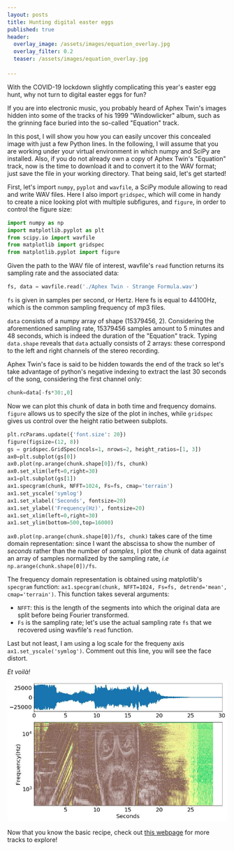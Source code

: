 ```yaml
---
layout: posts
title: Hunting digital easter eggs
published: true
header:
  overlay_image: /assets/images/equation_overlay.jpg
  overlay_filter: 0.2
  teaser: /assets/images/equation_overlay.jpg

---
```



With the COVID-19 lockdown slightly complicating this year's easter egg hunt, why not turn to digital easter eggs for fun?

If you are into electronic music, you probably heard of Aphex Twin's images hidden into some of the tracks of his 1999 "Windowlicker" album, such as the grinning face buried into the so-called "Equation" track. 

In this post, I will show you how you can easily uncover this concealed image with just a few Python lines. In the following, I will assume that you are working under your virtual environment in which numpy and SciPy are installed. Also, if you do not already own a copy of Aphex Twin's "Equation" track, now is the time to download it and to convert it to the WAV format; just save the file in your working directory. That being said, let's get started!

First, let's import `numpy`, `pyplot` and `wavfile`, a SciPy module allowing to read and write WAV files.
Here I also import `gridspec`, which will come in handy to create a nice looking plot with multiple subfigures, and `figure`, in order to control the figure size:

```python
import numpy as np
import matplotlib.pyplot as plt
from scipy.io import wavfile
from matplotlib import gridspec
from matplotlib.pyplot import figure
```

Given the path to the WAV file of interest, wavfile's `read` function returns its sampling rate and the associated data:

```python
fs, data = wavfile.read('./Aphex Twin - Strange Formula.wav')
```

`fs` is given in samples per second, or Hertz. Here fs is equal to 44100Hz, which is the common sampling frequency of mp3 files.

`data` consists of a numpy array of shape (15379456, 2). Considering the aforementioned sampling rate, 15379456 samples amount to 5 minutes and 48 seconds, which is indeed the duration of the "Equation" track. Typing `data.shape` reveals that  `data` actually consists of 2 arrays: these correspond to the left and right channels of the stereo recording.

Aphex Twin's face is said to be hidden towards the end of the track so let's take advantage of python's negative indexing to extract the last 30 seconds of the song, considering the first channel only:

```python
chunk=data[-fs*30:,0]
```
Now we can plot this chunk of data in both time and frequency domains.
`figure` allows us to specify the size of the plot in inches, while `gridspec` gives us control over the height ratio between subplots.

```python
plt.rcParams.update({'font.size': 20})
figure(figsize=(12, 8))
gs = gridspec.GridSpec(ncols=1, nrows=2, height_ratios=[1, 3]) 
ax0=plt.subplot(gs[0])
ax0.plot(np.arange(chunk.shape[0])/fs, chunk)
ax0.set_xlim(left=0,right=30)
ax1=plt.subplot(gs[1])
ax1.specgram(chunk, NFFT=1024, Fs=fs, cmap='terrain')
ax1.set_yscale('symlog')
ax1.set_xlabel('Seconds', fontsize=20)
ax1.set_ylabel('Frequency(Hz)', fontsize=20)
ax1.set_xlim(left=0,right=30)
ax1.set_ylim(bottom=500,top=16000)
```

`ax0.plot(np.arange(chunk.shape[0])/fs, chunk)` takes care of the time domain representation: since I want the abscissa to show the number of *seconds* rather than the number of *samples*, I plot the chunk of data against an array of samples normalized by the sampling rate, *i.e* `np.arange(chunk.shape[0])/fs`.

The frequency domain representation is obtained using matplotlib's `specgram` function: `ax1.specgram(chunk, NFFT=1024, Fs=fs, detrend='mean', cmap='terrain')`. This function takes several arguments:


- `NFFT`: this is the length of the segments into which the original data are split before being Fourier transformed.  
- `Fs` is the sampling rate; let's use the actual sampling rate `fs` that we recovered using wavfile's `read` function. 


Last but not least, I am using a log scale for the frequeny axis `ax1.set_yscale('symlog')`. Comment out this line, you will see the face distort.

*Et voilà!* 

![The grinning face hidden in Aphex Twin's "equation" track](/assets/images/equation.jpg)


Now that you know the basic recipe, check out [this webpage](https://twistedsifter.com/2013/01/hidden-images-embedded-into-songs-spectrographs/) for more tracks to explore! 


